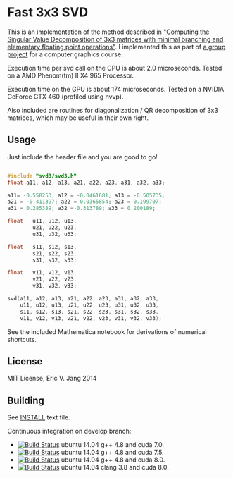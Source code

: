 Fast 3x3 SVD
===========

This is an implementation of the method described in <a href="http://pages.cs.wisc.edu/~sifakis/papers/SVD_TR1690.pdf">"Computing the Singular Value Decomposition of 3x3 matrices with minimal branching and elementary floating point operations"</a>. I implemented this as part of <a href="http://wyegelwel.github.io/snow/">a group project</a> for a computer graphics course. 

Execution time per svd call on the CPU is about 2.0 microseconds. Tested on a AMD Phenom(tm) II X4 965 Processor. 

Execution time on the GPU is about 174 microseconds. Tested on a NVIDIA GeForce GTX 460 (profiled using nvvp).

Also included are routines for diagonalization / QR decomposition of 3x3 matrices, which may be useful in their own right. 


## Usage

Just include the header file and you are good to go! 

```C++

#include "svd3/svd3.h"
float a11, a12, a13, a21, a22, a23, a31, a32, a33;

a11= -0.558253; a12 = -0.0461681; a13 = -0.505735;
a21 = -0.411397; a22 = 0.0365854; a23 = 0.199707;
a31 = 0.285389; a32 =-0.313789; a33 = 0.200189;

float 	u11, u12, u13, 
		u21, u22, u23, 
		u31, u32, u33;

float 	s11, s12, s13, 
		s21, s22, s23, 
		s31, s32, s33;

float 	v11, v12, v13, 
		v21, v22, v23, 
		v31, v32, v33;

svd(a11, a12, a13, a21, a22, a23, a31, a32, a33,
    u11, u12, u13, u21, u22, u23, u31, u32, u33,
    s11, s12, s13, s21, s22, s23, s31, s32, s33,
    v11, v12, v13, v21, v22, v23, v31, v32, v33);

```

See the included Mathematica notebook for derivations of numerical shortcuts.

## License
MIT License, Eric V. Jang 2014

## Building

See [INSTALL](INSTALL.md) text file.

Continuous integration on develop branch:
 - [![Build Status](http://travis-matrix-badges.herokuapp.com/repos/EncovGroup/svd3/branches/develop/1)](https://travis-ci.org/EncovGroup/svd3) ubuntu 14.04 g++ 4.8 and cuda 7.0.
 - [![Build Status](http://travis-matrix-badges.herokuapp.com/repos/EncovGroup/svd3/branches/develop/2)](https://travis-ci.org/EncovGroup/svd3) ubuntu 14.04 g++ 4.8 and cuda 7.5.
  - [![Build Status](http://travis-matrix-badges.herokuapp.com/repos/EncovGroup/svd3/branches/develop/3)](https://travis-ci.org/EncovGroup/svd3) ubuntu 14.04 g++ 4.8 and cuda 8.0.
  - [![Build Status](http://travis-matrix-badges.herokuapp.com/repos/EncovGroup/svd3/branches/develop/4)](https://travis-ci.org/EncovGroup/svd3) ubuntu 14.04 clang 3.8 and cuda 8.0.
